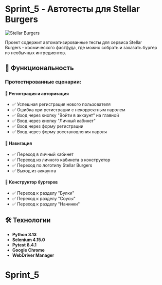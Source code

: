 # Sprint_5 - Автотесты для Stellar Burgers

![Stellar Burgers](https://stellarburgers.education-services.ru/)

Проект содержит автоматизированные тесты для сервиса Stellar Burgers - космического фастфуда, где можно собрать и заказать бургер из необычных ингредиентов.

## 🚀 Функциональность

### Протестированные сценарии:

#### 🔐 Регистрация и авторизация
- ✅ Успешная регистрация нового пользователя
- ✅ Ошибка при регистрации с некорректным паролем
- ✅ Вход через кнопку "Войти в аккаунт" на главной
- ✅ Вход через кнопку "Личный кабинет"
- ✅ Вход через форму регистрации
- ✅ Вход через форму восстановления пароля

#### 🧭 Навигация
- ✅ Переход в личный кабинет
- ✅ Переход из личного кабинета в конструктор
- ✅ Переход по логотипу Stellar Burgers
- ✅ Выход из аккаунта

#### 🍔 Конструктор бургеров
- ✅ Переход к разделу "Булки"
- ✅ Переход к разделу "Соусы" 
- ✅ Переход к разделу "Начинки"

## 🛠 Технологии

- **Python 3.13**
- **Selenium 4.15.0**
- **Pytest 8.4.1**
- **Google Chrome**
- **WebDriver Manager**
# Sprint_5
